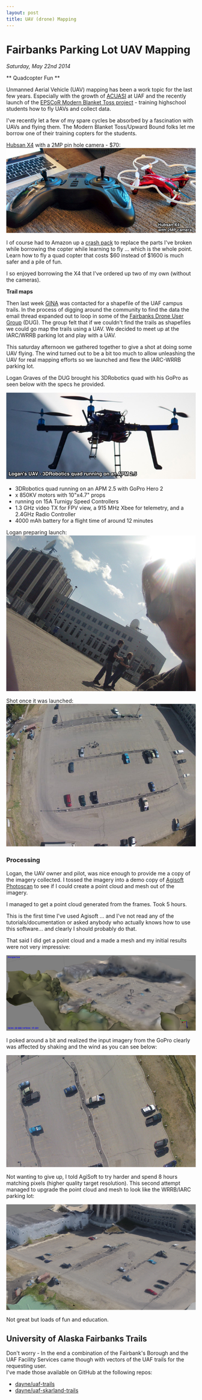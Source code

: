 ```yaml
---
layout: post
title: UAV (drone) Mapping
---
```


# Fairbanks Parking Lot UAV Mapping

_Saturday, May 22nd 2014_

** Quadcopter Fun **

Unmanned Aerial Vehicle (UAV) mapping  has been a work
topic for the last few years.  Especially with the
growth of [ACUASI](http://acuasi.alaska.edu/) at UAF
and the recently launch of the [EPSCoR Modern Blanket
Toss project](http://www.alaska.edu/epscor/) -
training highschool students how to fly UAVs and
collect data.

I've recently let a few of my spare cycles be
absorbed by a fascination with UAVs and flying them.
The Modern Blanket Toss/Upward Bound folks let me
borrow one of their training copters for the students.

[Hubsan X4](http://www.amazon.com/dp/B00ILYJERW?psc=1)
with a 2MP pin hole camera - $70:
![hubsan](/images/epscor-hubsan-x4-s.jpg)

I of course had to Amazon up a [crash pack](http://www.amazon.com/Hubsan-H107L-Quadcopter-Crash-Pack/dp/B00FZ1P3LK/ref=sr_1_4?s=toys-and-games&ie=UTF8&qid=1401039809&sr=1-4&keywords=hubsan+x4)
to replace the parts I've broken while borrowing the
copter while learning to fly ... which is
the whole point.  Learn how to fly a quad copter
that costs $60 instead of $1600 is much safer and
a pile of fun.

I so enjoyed borrowing the X4 that I've ordered up two
of my own (without the cameras).

**Trail maps**

Then last week [GINA](http://gina.alaska.edu) was
contacted for a shapefile of the UAF campus trails.
In the process of digging around the community to find
the data the email thread expanded out to loop in some
of the
[Fairbanks Drone User Group](http://www.meetup.com/FBXDUG/) (DUG).
The group felt that if we couldn't find the trails as
shapefiles we could go map the trails using a UAV.  We
decided to meet up at the IARC/WRRB parking lot and play
with a UAV.

This saturday afternoon we gathered together to give a
shot at doing some UAV flying.  The wind turned out to be
a bit too much to allow unleashing the UAV for real
mapping efforts so we launched and flew the IARC-WRRB
parking lot.

Logan Graves of the DUG brought his 3DRobotics quad with
his GoPro as seen below with the specs he provided.

![Logan's 3Drobotics](/images/uav-parking_lot-logan_UAV.jpg)

* 3DRobotics quad running on an APM 2.5 with GoPro Hero 2
* x 850KV motors with 10"x4.7" props
* running on 15A Turnigy Speed Controllers
* 1.3 GHz video TX for FPV view, a 915 MHz Xbee for telemetry,
and a 2.4GHz Radio Controller  
* 4000 mAh battery for a flight time of around 12 minutes  

Logan preparing launch:
![launch](/images/uav-parking_lot-gopro-parking_lot_launch-s.jpg)

Shot once it was launched:
![good gopro shot](/images/uav-parking_lot-gopro_good-s.jpg)

### Processing

Logan, the UAV owner and pilot, was nice enough to
provide me a copy of the imagery collected. I tossed
the imagery into a demo copy of [Agisoft Photoscan](http://www.agisoft.ru/products/photoscan)
to see if I could create a point cloud and mesh out
of the imagery.  

I managed to get a point cloud generated from the frames.  Took 5 hours.

This is the first time I've used Agisoft ... and I've not read any of the tutorials/documentation or asked anybody who actually knows how to use this software... and clearly I should probably do that.

That said I did get a point cloud and a made a mesh
and my  initial results were not very impressive:

![sad point cloud](/images/uav-parking_lot-point_cloud-sad-s.jpg)

I poked around a bit and realized the input imagery
from the GoPro clearly was affected by shaking and the
wind as you can see below:

![wiggles in go_pro](/images/uav-parking_lot-gopro-G0010219-s.jpg)

Not wanting to give up, I told AgiSoft to try harder
and spend 8 hours matching pixels (higher quality
target resolution).  This second attempt managed to
upgrade the point cloud and mesh to look like the
WRRB/IARC parking lot:

![better point cloud](/images/uav-parking_lot-high_poor-s.jpg)

Not great but loads of fun and education.

## University of Alaska Fairbanks Trails

Don't worry - In the end a combination of the Fairbank's
Borough and the UAF Facility Services came though with
vectors of the UAF trails for the requesting user.  
I've made those available on GitHub at the following
repos:

* [dayne/uaf-trails](https://github.com/dayne/uaf-trails)
* [dayne/uaf-skarland-trails](https://github.com/dayne/uaf-skarland-trails)
